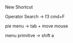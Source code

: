 New Shortcut 

Operator Search -> f3    cmd+F


pie menu -> tab + move mouse


menu primitive -> shift a
